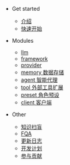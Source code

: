 - Get started
  - [介绍](README.md)
  - [快速开始](get_started/quick_start.md#快速开始)

- Modules
  - [llm](modules/llm.md#llm)
  - [framework](modules/framework.md#framework)
  - [provider](modules/provider.md#provider)
  - [memory 数据存储](modules/memory.md#memory)
  - [agent 智能代理](modules/agent.md#agent)
  - [tool 外部工具扩展](modules/tools.md#tools)
  - [preset 角色预设](modules/preset.md#preset-角色预设)
  - [client 客户端](modules/client.md#client)

- Other
  - [知识扫盲](other/knowledge.md) 
  - [FQA](other/fqa.md)
  - [更新日志](other/update.md)
  - [开发计划](other/plan.md)
  - [参与贡献](other/contribution.md)
